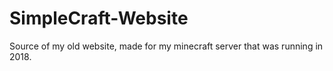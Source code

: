 # SimpleCraft-Website

Source of my old website, made for my minecraft server that was running in 2018.
